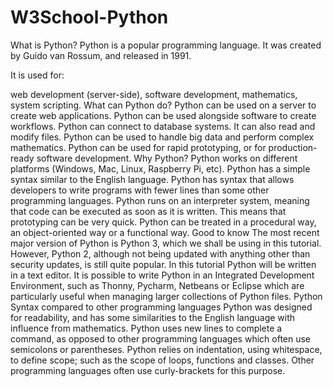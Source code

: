 # W3School-Python

What is Python?
Python is a popular programming language. It was created by Guido van Rossum, and released in 1991.

It is used for:

web development (server-side),
software development,
mathematics,
system scripting.
What can Python do?
Python can be used on a server to create web applications.
Python can be used alongside software to create workflows.
Python can connect to database systems. It can also read and modify files.
Python can be used to handle big data and perform complex mathematics.
Python can be used for rapid prototyping, or for production-ready software development.
Why Python?
Python works on different platforms (Windows, Mac, Linux, Raspberry Pi, etc).
Python has a simple syntax similar to the English language.
Python has syntax that allows developers to write programs with fewer lines than some other programming languages.
Python runs on an interpreter system, meaning that code can be executed as soon as it is written. This means that prototyping can be very quick.
Python can be treated in a procedural way, an object-oriented way or a functional way.
Good to know
The most recent major version of Python is Python 3, which we shall be using in this tutorial. However, Python 2, although not being updated with anything other than security updates, is still quite popular.
In this tutorial Python will be written in a text editor. It is possible to write Python in an Integrated Development Environment, such as Thonny, Pycharm, Netbeans or Eclipse which are particularly useful when managing larger collections of Python files.
Python Syntax compared to other programming languages
Python was designed for readability, and has some similarities to the English language with influence from mathematics.
Python uses new lines to complete a command, as opposed to other programming languages which often use semicolons or parentheses.
Python relies on indentation, using whitespace, to define scope; such as the scope of loops, functions and classes. Other programming languages often use curly-brackets for this purpose.
